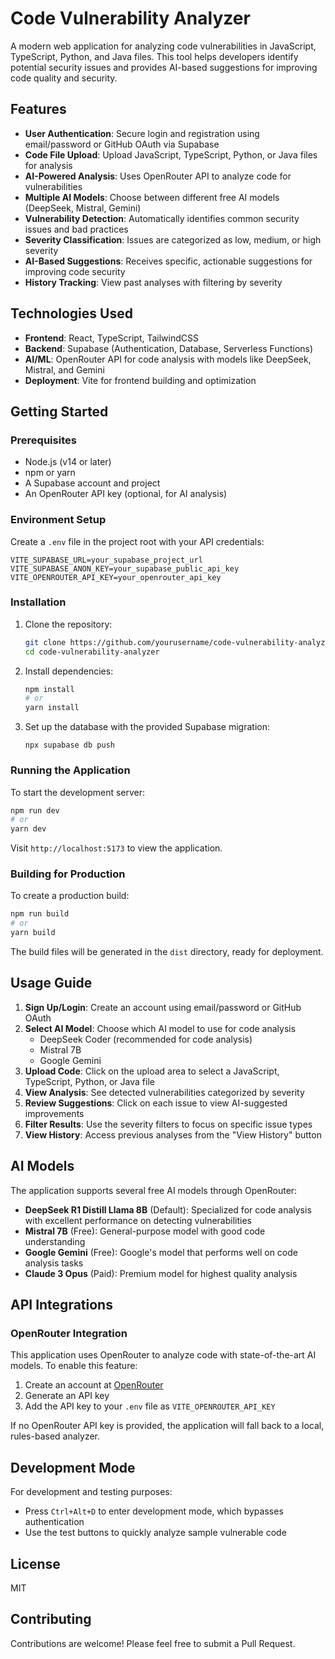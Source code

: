 # Code Vulnerability Analyzer

A modern web application for analyzing code vulnerabilities in JavaScript, TypeScript, Python, and Java files. This tool helps developers identify potential security issues and provides AI-based suggestions for improving code quality and security.

## Features

- **User Authentication**: Secure login and registration using email/password or GitHub OAuth via Supabase
- **Code File Upload**: Upload JavaScript, TypeScript, Python, or Java files for analysis
- **AI-Powered Analysis**: Uses OpenRouter API to analyze code for vulnerabilities
- **Multiple AI Models**: Choose between different free AI models (DeepSeek, Mistral, Gemini)
- **Vulnerability Detection**: Automatically identifies common security issues and bad practices
- **Severity Classification**: Issues are categorized as low, medium, or high severity
- **AI-Based Suggestions**: Receives specific, actionable suggestions for improving code security
- **History Tracking**: View past analyses with filtering by severity

## Technologies Used

- **Frontend**: React, TypeScript, TailwindCSS
- **Backend**: Supabase (Authentication, Database, Serverless Functions)
- **AI/ML**: OpenRouter API for code analysis with models like DeepSeek, Mistral, and Gemini
- **Deployment**: Vite for frontend building and optimization

## Getting Started

### Prerequisites

- Node.js (v14 or later)
- npm or yarn
- A Supabase account and project
- An OpenRouter API key (optional, for AI analysis)

### Environment Setup

Create a `.env` file in the project root with your API credentials:

```
VITE_SUPABASE_URL=your_supabase_project_url
VITE_SUPABASE_ANON_KEY=your_supabase_public_api_key
VITE_OPENROUTER_API_KEY=your_openrouter_api_key
```

### Installation

1. Clone the repository:
   ```bash
   git clone https://github.com/yourusername/code-vulnerability-analyzer.git
   cd code-vulnerability-analyzer
   ```

2. Install dependencies:
   ```bash
   npm install
   # or
   yarn install
   ```

3. Set up the database with the provided Supabase migration:
   ```
   npx supabase db push
   ```

### Running the Application

To start the development server:
```bash
npm run dev
# or
yarn dev
```

Visit `http://localhost:5173` to view the application.

### Building for Production

To create a production build:
```bash
npm run build
# or
yarn build
```

The build files will be generated in the `dist` directory, ready for deployment.

## Usage Guide

1. **Sign Up/Login**: Create an account using email/password or GitHub OAuth
2. **Select AI Model**: Choose which AI model to use for code analysis
   - DeepSeek Coder (recommended for code analysis)
   - Mistral 7B
   - Google Gemini
3. **Upload Code**: Click on the upload area to select a JavaScript, TypeScript, Python, or Java file
4. **View Analysis**: See detected vulnerabilities categorized by severity
5. **Review Suggestions**: Click on each issue to view AI-suggested improvements
6. **Filter Results**: Use the severity filters to focus on specific issue types
7. **View History**: Access previous analyses from the "View History" button

## AI Models

The application supports several free AI models through OpenRouter:

- **DeepSeek R1 Distill Llama 8B** (Default): Specialized for code analysis with excellent performance on detecting vulnerabilities
- **Mistral 7B** (Free): General-purpose model with good code understanding
- **Google Gemini** (Free): Google's model that performs well on code analysis tasks
- **Claude 3 Opus** (Paid): Premium model for highest quality analysis

## API Integrations

### OpenRouter Integration

This application uses OpenRouter to analyze code with state-of-the-art AI models. To enable this feature:

1. Create an account at [OpenRouter](https://openrouter.ai/)
2. Generate an API key
3. Add the API key to your `.env` file as `VITE_OPENROUTER_API_KEY`

If no OpenRouter API key is provided, the application will fall back to a local, rules-based analyzer.

## Development Mode

For development and testing purposes:
- Press `Ctrl+Alt+D` to enter development mode, which bypasses authentication
- Use the test buttons to quickly analyze sample vulnerable code

## License

MIT

## Contributing

Contributions are welcome! Please feel free to submit a Pull Request. 
